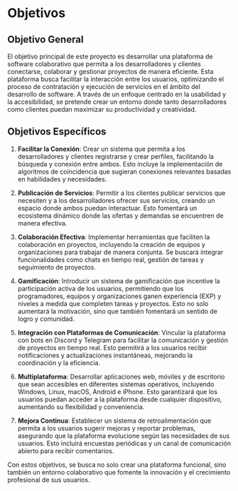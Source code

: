 # Objetivos

## Objetivo General
El objetivo principal de este proyecto es desarrollar una plataforma de software colaborativo que permita a los desarrolladores y clientes conectarse, colaborar y gestionar proyectos de manera eficiente. Esta plataforma busca facilitar la interacción entre los usuarios, optimizando el proceso de contratación y ejecución de servicios en el ámbito del desarrollo de software. A través de un enfoque centrado en la usabilidad y la accesibilidad, se pretende crear un entorno donde tanto desarrolladores como clientes puedan maximizar su productividad y creatividad.

## Objetivos Específicos
1. **Facilitar la Conexión**: Crear un sistema que permita a los desarrolladores y clientes registrarse y crear perfiles, facilitando la búsqueda y conexión entre ambos. Esto incluye la implementación de algoritmos de coincidencia que sugieran conexiones relevantes basadas en habilidades y necesidades.

2. **Publicación de Servicios**: Permitir a los clientes publicar servicios que necesiten y a los desarrolladores ofrecer sus servicios, creando un espacio donde ambos puedan interactuar. Esto fomentará un ecosistema dinámico donde las ofertas y demandas se encuentren de manera efectiva.

3. **Colaboración Efectiva**: Implementar herramientas que faciliten la colaboración en proyectos, incluyendo la creación de equipos y organizaciones para trabajar de manera conjunta. Se buscará integrar funcionalidades como chats en tiempo real, gestión de tareas y seguimiento de proyectos.

4. **Gamificación**: Introducir un sistema de gamificación que incentive la participación activa de los usuarios, permitiendo que los programadores, equipos y organizaciones ganen experiencia (EXP) y niveles a medida que completen tareas y proyectos. Esto no solo aumentará la motivación, sino que también fomentará un sentido de logro y comunidad.

5. **Integración con Plataformas de Comunicación**: Vincular la plataforma con bots en Discord y Telegram para facilitar la comunicación y gestión de proyectos en tiempo real. Esto permitirá a los usuarios recibir notificaciones y actualizaciones instantáneas, mejorando la coordinación y la eficiencia.

6. **Multiplataforma**: Desarrollar aplicaciones web, móviles y de escritorio que sean accesibles en diferentes sistemas operativos, incluyendo Windows, Linux, macOS, Android e iPhone. Esto garantizará que los usuarios puedan acceder a la plataforma desde cualquier dispositivo, aumentando su flexibilidad y conveniencia.

7. **Mejora Continua**: Establecer un sistema de retroalimentación que permita a los usuarios sugerir mejoras y reportar problemas, asegurando que la plataforma evolucione según las necesidades de sus usuarios. Esto incluirá encuestas periódicas y un canal de comunicación abierto para recibir comentarios.

Con estos objetivos, se busca no solo crear una plataforma funcional, sino también un entorno colaborativo que fomente la innovación y el crecimiento profesional de sus usuarios.

